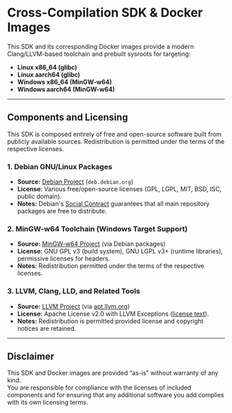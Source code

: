 # Cross-Compilation SDK & Docker Images

This SDK and its corresponding Docker images provide a modern Clang/LLVM-based toolchain and prebuilt sysroots for targeting:

- **Linux x86_64 (glibc)**
- **Linux aarch64 (glibc)**
- **Windows x86_64 (MinGW-w64)**
- **Windows aarch64 (MinGW-w64)**

---

## Components and Licensing

This SDK is composed entirely of free and open-source software built from publicly available sources. Redistribution is permitted under the terms of the respective licenses.

### 1. Debian GNU/Linux Packages
- **Source:** [Debian Project](https://www.debian.org/) (`deb.debian.org`)
- **License:** Various free/open-source licenses (GPL, LGPL, MIT, BSD, ISC, public domain).
- **Notes:** Debian's [Social Contract](https://www.debian.org/social_contract) guarantees that all main repository packages are free to distribute.

### 2. MinGW-w64 Toolchain (Windows Target Support)
- **Source:** [MinGW-w64 Project](http://mingw-w64.org/) (via Debian packages)
- **License:** GNU GPL v3 (build system), GNU LGPL v3+ (runtime libraries), permissive licenses for headers.
- **Notes:** Redistribution permitted under the terms of the respective licenses.

### 3. LLVM, Clang, LLD, and Related Tools
- **Source:** [LLVM Project](https://llvm.org/) (via [apt.llvm.org](https://apt.llvm.org/))
- **License:** Apache License v2.0 with LLVM Exceptions ([license text](https://llvm.org/docs/DeveloperPolicy.html#new-code-license)).
- **Notes:** Redistribution is permitted provided license and copyright
  notices are retained.

---

## Disclaimer

This SDK and Docker images are provided “as-is” without warranty of any kind.  
You are responsible for compliance with the licenses of included components and for ensuring that any additional software you add complies with its own licensing terms.
